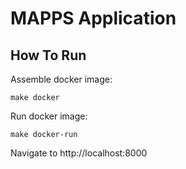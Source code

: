 # MAPPS Application

## How To Run

Assemble docker image:

```
make docker
```

Run docker image:

```
make docker-run
```

Navigate to http://localhost:8000
